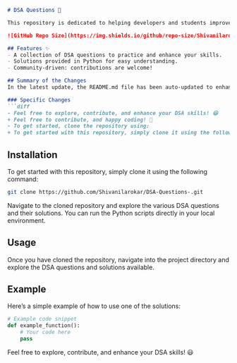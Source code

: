 ```markdown
# DSA Questions 🚀

This repository is dedicated to helping developers and students improve their skills in Data Structures and Algorithms (DSA) through a collection of curated questions and solutions.

![GitHub Repo Size](https://img.shields.io/github/repo-size/Shivanilarokar/DSA-Questions-) ![Contributors](https://img.shields.io/github/contributors/Shivanilarokar/DSA-Questions-) ![Issues](https://img.shields.io/github/issues/Shivanilarokar/DSA-Questions-)

## Features ✨
- A collection of DSA questions to practice and enhance your skills.
- Solutions provided in Python for easy understanding.
- Community-driven: contributions are welcome!

## Summary of the Changes
In the latest update, the README.md file has been auto-updated to enhance clarity and improve the overall presentation of the repository. Here are the specific changes made:

### Specific Changes
```diff
- Feel free to explore, contribute, and enhance your DSA skills! 😃
+ Feel free to contribute, and happy coding! 🎉
- To get started, clone the repository using:
+ To get started with this repository, simply clone it using the following command:
```

## Installation
To get started with this repository, simply clone it using the following command:
```bash
git clone https://github.com/Shivanilarokar/DSA-Questions-.git
```

Navigate to the cloned repository and explore the various DSA questions and their solutions. You can run the Python scripts directly in your local environment.

## Usage
Once you have cloned the repository, navigate into the project directory and explore the DSA questions and solutions available.

## Example
Here’s a simple example of how to use one of the solutions:
```python
# Example code snippet
def example_function():
    # Your code here
    pass
```

Feel free to explore, contribute, and enhance your DSA skills! 😃
```